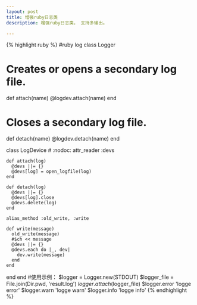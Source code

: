 ```yaml
---
layout: post
title: 增强ruby日志类
description: 增强ruby日志类， 支持多输出。

---
```

{% highlight ruby %}
  #ruby log
class Logger
  # Creates or opens a secondary log file.
  def attach(name)
    @logdev.attach(name)
  end

  # Closes a secondary log file.
  def detach(name)
    @logdev.detach(name)
  end

  class LogDevice # :nodoc:
    attr_reader :devs

    def attach(log)
      @devs ||= {}
      @devs[log] = open_logfile(log)
    end

    def detach(log)
      @devs ||= {}
      @devs[log].close
      @devs.delete(log)
    end

    alias_method :old_write, :write

    def write(message)
      old_write(message)
      #$ch << message
      @devs ||= {}
      @devs.each do |_, dev|
        dev.write(message)
      end
    end
  end
end
#使用示例：
$logger = Logger.new(STDOUT)
$logger_file = File.join(Dir.pwd, 'result.log')
$logger.attach($logger_file)
$logger.error 'logge error'
$logger.warn 'logge warn'
$logger.info 'logge info'
{% endhighlight %}

